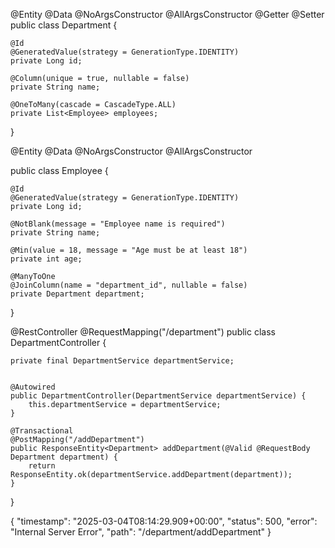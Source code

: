 @Entity
@Data
@NoArgsConstructor
@AllArgsConstructor
@Getter
@Setter
public class Department {

    @Id
    @GeneratedValue(strategy = GenerationType.IDENTITY)
    private Long id;

    @Column(unique = true, nullable = false)
    private String name;

    @OneToMany(cascade = CascadeType.ALL)
    private List<Employee> employees;
}


@Entity
@Data
@NoArgsConstructor
@AllArgsConstructor

public class Employee {

    @Id
    @GeneratedValue(strategy = GenerationType.IDENTITY)
    private Long id;

    @NotBlank(message = "Employee name is required")
    private String name;

    @Min(value = 18, message = "Age must be at least 18")
    private int age;

    @ManyToOne
    @JoinColumn(name = "department_id", nullable = false)
    private Department department;

}

@RestController
@RequestMapping("/department")
public class DepartmentController {

    private final DepartmentService departmentService;


    @Autowired
    public DepartmentController(DepartmentService departmentService) {
        this.departmentService = departmentService;
    }

    @Transactional
    @PostMapping("/addDepartment")
    public ResponseEntity<Department> addDepartment(@Valid @RequestBody Department department) {
        return ResponseEntity.ok(departmentService.addDepartment(department));
    }

}

{
    "timestamp": "2025-03-04T08:14:29.909+00:00",
    "status": 500,
    "error": "Internal Server Error",
    "path": "/department/addDepartment"
}

